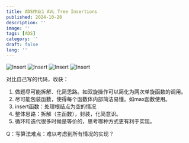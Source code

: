 ```yaml
---
title: ADS作业1 AVL Tree Insertions
published: 2024-10-28
description: ''
image: ''
tags: [ADS]
category: ''
draft: false 
lang: ''
---
```

![Insert](/img/ADS1/image.png)
![Insert](/img/ADS1/image(1).png)
![Insert](/img/ADS1/image(2).png)
![Insert](/img/ADS1/image(3).png)

对比自己写的代码，收获：
1. 做题尽可能拆解、化简思路。如双旋操作可以简化为两次单旋函数的调用。
2. 尽可能包装函数，使得每个函数体内部简洁易懂。如max函数使用。
3. insert函数：处理根结点为空的情况
4. 整体思路：拆解（主函数），封装，化简意识。
5. 循环和迭代很多时候是等价的，思考哪种方式更有利于实现。
 
Q：写算法难点：难以考虑到所有情况的实现？
